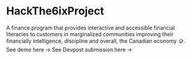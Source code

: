 # HackThe6ixProject
A finance program that provides interactive and accessible financial literacies to customers in marginalized communities improving their financially intelligence, discipline and overall, the Canadian economy 🪙.
See demo here ->
See Devpost submission here ->
